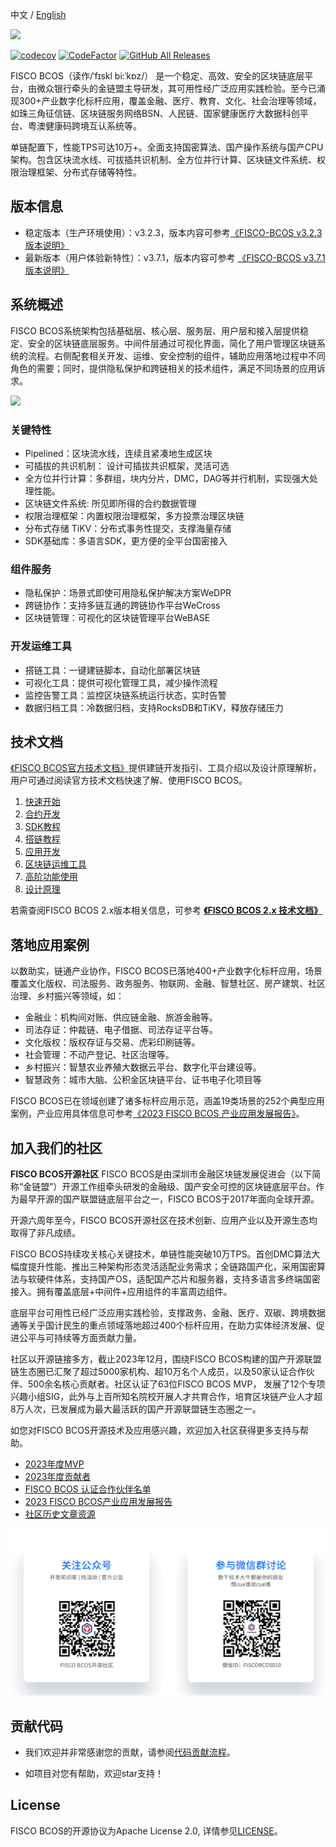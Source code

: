 中文 / [English](docs/README_EN.md)

![](./docs/FISCO_BCOS_Logo.svg)

[![codecov](https://codecov.io/gh/FISCO-BCOS/FISCO-BCOS/branch/master/graph/badge.svg)](https://codecov.io/gh/FISCO-BCOS/FISCO-BCOS)
[![CodeFactor](https://www.codefactor.io/repository/github/fisco-bcos/FISCO-BCOS/badge)](https://www.codefactor.io/repository/github/fisco-bcos/FISCO-BCOS)
[![GitHub All Releases](https://img.shields.io/github/downloads/FISCO-BCOS/FISCO-BCOS/total.svg)](https://github.com/FISCO-BCOS/FISCO-BCOS)

FISCO BCOS（读作/ˈfɪskl bi:ˈkɒz/） 是一个稳定、高效、安全的区块链底层平台，由微众银行牵头的金链盟主导研发，其可用性经广泛应用实践检验。至今已涌现300+产业数字化标杆应用，覆盖金融、医疗、教育、文化、社会治理等领域，如珠三角征信链、区块链服务网络BSN、人民链、国家健康医疗大数据科创平台、粤澳健康码跨境互认系统等。

单链配置下，性能TPS可达10万+。全面支持国密算法、国产操作系统与国产CPU架构。包含区块流水线、可拔插共识机制、全方位并行计算、区块链文件系统、权限治理框架、分布式存储等特性。

## 版本信息
- 稳定版本（生产环境使用）：v3.2.3，版本内容可参考[《FISCO-BCOS v3.2.3版本说明》](https://github.com/FISCO-BCOS/FISCO-BCOS/releases/tag/v3.2.3)
- 最新版本（用户体验新特性）：v3.7.1，版本内容可参考 [《FISCO-BCOS v3.7.1版本说明》](https://github.com/FISCO-BCOS/FISCO-BCOS/releases/tag/v3.7.1)

## 系统概述
FISCO BCOS系统架构包括基础层、核心层、服务层、用户层和接入层提供稳定、安全的区块链底层服务。中间件层通过可视化界面，简化了用户管理区块链系统的流程。右侧配套相关开发、运维、安全控制的组件，辅助应用落地过程中不同角色的需要；同时，提供隐私保护和跨链相关的技术组件，满足不同场景的应用诉求。

![](https://osp-1257653870.cos.ap-guangzhou.myqcloud.com/FISCO-BCOS/document/latest/zh_CN/_images/Technical-Architecture.png)

### 关键特性

- Pipelined：区块流水线，连续且紧凑地生成区块
- 可插拔的共识机制： 设计可插拔共识框架，灵活可选
- 全方位并行计算：多群组，块内分片，DMC，DAG等并行机制，实现强大处理性能。
- 区块链文件系统: 所见即所得的合约数据管理
- 权限治理框架：内置权限治理框架，多方投票治理区块链
- 分布式存储 TiKV：分布式事务性提交，支撑海量存储
- SDK基础库：多语言SDK，更方便的全平台国密接入

### 组件服务

- 隐私保护：场景式即使可用隐私保护解决方案WeDPR
- 跨链协作：支持多链互通的跨链协作平台WeCross
- 区块链管理：可视化的区块链管理平台WeBASE

### 开发运维工具
- 搭链工具：一键建链脚本，自动化部署区块链
- 可视化工具：提供可视化管理工具，减少操作流程
- 监控告警工具：监控区块链系统运行状态，实时告警
- 数据归档工具：冷数据归档，支持RocksDB和TiKV，释放存储压力


## 技术文档
[《FISCO BCOS官方技术文档》](https://fisco-bcos-doc.readthedocs.io/zh_CN/latest/index.html)提供建链开发指引、工具介绍以及设计原理解析，用户可通过阅读官方技术文档快速了解、使用FISCO BCOS。
1. [快速开始](https://fisco-bcos-doc.readthedocs.io/zh_CN/latest/docs/quick_start/hardware_requirements.html)
2. [合约开发](https://fisco-bcos-doc.readthedocs.io/zh_CN/latest/docs/contract_develop/solidity_develop.html)
3. [SDK教程](https://fisco-bcos-doc.readthedocs.io/zh_CN/latest/docs/sdk/index.html)
4. [搭链教程](https://fisco-bcos-doc.readthedocs.io/zh_CN/latest/docs/tutorial/air/index.html)
5. [应用开发](https://fisco-bcos-doc.readthedocs.io/zh_CN/latest/docs/develop/index.html)
6. [区块链运维工具](https://fisco-bcos-doc.readthedocs.io/zh_CN/latest/docs/operation_and_maintenance/build_chain.html)
7. [高阶功能使用](https://fisco-bcos-doc.readthedocs.io/zh_CN/latest/docs/advanced_function/safety.html)
8. [设计原理](https://fisco-bcos-doc.readthedocs.io/zh_CN/latest/docs/design/architecture.html)


若需查阅FISCO BCOS 2.x版本相关信息，可参考 **[《FISCO BCOS 2.x 技术文档》](https://fisco-bcos-documentation.readthedocs.io/zh_CN/latest/)**


## 落地应用案例

以数助实，链通产业协作，FISCO BCOS已落地400+产业数字化标杆应用，场景覆盖文化版权、司法服务、政务服务、物联网、金融、智慧社区、房产建筑、社区治理、乡村振兴等领域，如：

- 金融业：机构间对账、供应链金融、旅游金融等。
- 司法存证：仲裁链、电子借据、司法存证平台等。
- 文化版权：版权存证与交易、虎彩印刷链等。
- 社会管理：不动产登记、社区治理等。
- 乡村振兴：智慧农业养殖大数据云平台、数字化平台建设等。
- 智慧政务：城市大脑、公积金区块链平台、证书电子化项目等

FISCO BCOS已在领域创建了诸多标杆应用示范，涵盖19类场景的252个典型应用案例，产业应用具体信息可参考[《2023 FISCO BCOS 产业应用发展报告》](https://mp.weixin.qq.com/s/hyEdSluUSG-iUZDR2PO_Ew)。


## 加入我们的社区

**FISCO BCOS开源社区**
FISCO BCOS是由深圳市金融区块链发展促进会（以下简称“金链盟”）开源工作组牵头研发的金融级、国产安全可控的区块链底层平台。作为最早开源的国产联盟链底层平台之一，FISCO BCOS于2017年面向全球开源。

开源六周年至今，FISCO BCOS开源社区在技术创新、应用产业以及开源生态均取得了非凡成绩。

FISCO BCOS持续攻关核心关键技术，单链性能突破10万TPS。首创DMC算法大幅度提升性能、推出三种架构形态灵活适配业务需求；全链路国产化，采用国密算法与软硬件体系，支持国产OS，适配国产芯片和服务器，支持多语言多终端国密接入。拥有覆盖底层+中间件+应用组件的丰富周边组件。

底层平台可用性已经广泛应用实践检验，支撑政务、金融、医疗、双碳、跨境数据通等关乎国计民生的重点领域落地超过400个标杆应用，在助力实体经济发展、促进公平与可持续等方面贡献力量。

社区以开源链接多方，截止2023年12月，围绕FISCO BCOS构建的国产开源联盟链生态圈已汇聚了超过5000家机构、超10万名个人成员，以及50家认证合作伙伴、500余名核心贡献者。社区认证了63位FISCO BCOS MVP， 发展了12个专项兴趣小组SIG，此外与上百所知名院校开展人才共育合作，培育区块链产业人才超8万人次，已发展成为最大最活跃的国产开源联盟链生态圈之一。


如您对FISCO BCOS开源技术及应用感兴趣，欢迎加入社区获得更多支持与帮助。
- [2023年度MVP](https://fisco-bcos-doc.readthedocs.io/zh_CN/latest/docs/community/MVP_list_new.html)
- [2023年度贡献者](https://fisco-bcos-doc.readthedocs.io/zh_CN/latest/docs/community/contributor_list_new.html)
- [FISCO BCOS 认证合作伙伴名单](https://mp.weixin.qq.com/s/A-gH2SJNQPDLgnhSGyuYDg)
- [2023 FISCO BCOS产业应用发展报告](https://mp.weixin.qq.com/s/hyEdSluUSG-iUZDR2PO_Ew)
- [社区历史文章资源](https://fisco-bcos-doc.readthedocs.io/zh_CN/latest/docs/articles/index.html)


![](https://raw.githubusercontent.com/FISCO-BCOS/LargeFiles/master/images/QR_image.png)

## 贡献代码

- 我们欢迎并非常感谢您的贡献，请参阅[代码贡献流程](https://fisco-bcos-doc.readthedocs.io/zh_CN/latest/docs/community/pr.html#)。

- 如项目对您有帮助，欢迎star支持！

## License

FISCO BCOS的开源协议为Apache License 2.0, 详情参见[LICENSE](LICENSE)。
